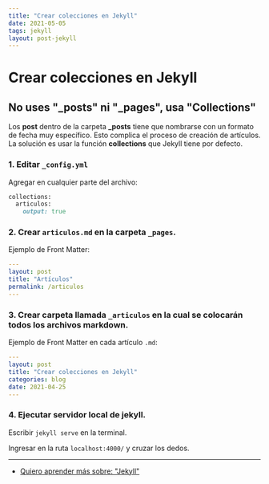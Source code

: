 ```yaml
---
title: "Crear colecciones en Jekyll"
date: 2021-05-05
tags: jekyll
layout: post-jekyll
---
```


# Crear colecciones en Jekyll

## No uses "_posts" ni "_pages", usa "Collections"

Los **post** dentro de la carpeta **_posts** tiene que nombrarse con un formato de fecha muy específico. Esto complica el proceso de creación de artículos. La solución es usar la función **collections** que Jekyll tiene por defecto.

### 1. Editar `_config.yml`

Agregar en cualquier parte del archivo:

````ruby
collections:
  articulos:
    output: true
````

### 2. Crear `articulos.md` en la carpeta `_pages`.

Ejemplo de Front Matter:

````yaml
---
layout: post
title: "Artículos"
permalink: /articulos
---
````

### 3. Crear carpeta llamada `_articulos` en la cual se colocarán todos los archivos markdown.

Ejemplo de Front Matter en cada artículo `.md`:

````yaml
---
layout: post
title: "Crear colecciones en Jekyll"
categories: blog
date: 2021-04-25
---
````

###  4. Ejecutar servidor local de jekyll.

Escribir `jekyll serve` en la terminal.

Ingresar en la ruta `localhost:4000/` y cruzar los dedos.

---

- [Quiero aprender más sobre: "Jekyll"](../00/jekyll)